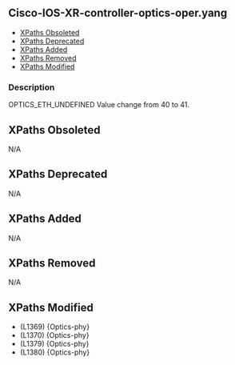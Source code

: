 ## Cisco-IOS-XR-controller-optics-oper.yang

- [XPaths Obsoleted](#xpaths-obsoleted)
- [XPaths Deprecated](#xpaths-deprecated)
- [XPaths Added](#xpaths-added)
- [XPaths Removed](#xpaths-removed)
- [XPaths Modified](#xpaths-modified)

### Description

 OPTICS_ETH_UNDEFINED Value change from 40 to 41.

## XPaths Obsoleted

N/A

## XPaths Deprecated

N/A

## XPaths Added

N/A

## XPaths Removed

N/A

## XPaths Modified

- (L1369)	{Optics-phy}
- (L1370)	{Optics-phy}
- (L1379)	{Optics-phy}
- (L1380)	{Optics-phy}


